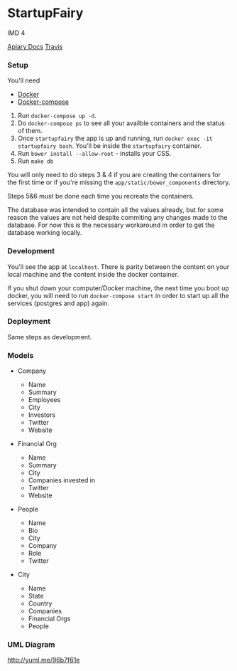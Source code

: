 # StartupFairy
IMD 4

[Apiary Docs](http://docs.startupfairy.apiary.io/)
[Travis](https://travis-ci.org/cs373gc-fall-2016/Startup-Fairy)

### Setup
You'll need
- [Docker](https://docs.docker.com/engine/installation/mac/)
- [Docker-compose](https://docs.docker.com/compose/install/)

1. Run `docker-compose up -d`.
2. Do `docker-compose ps` to see all your availble containers and the status of them.
3. Once `startupfairy` the app is up and running, run `docker exec -it startupfairy bash`. You'll be inside the `startupfairy` container.
4. Run `bower install --allow-root` - installs your CSS.
5. Run `make db`

You will only need to do steps 3 & 4 if you are creating the containers for the first time or if you're missing the `app/static/bower_components` directory.

Steps 5&6 must be done each time you recreate the containers.

The database was intended to contain all the values already, but for some reason the values are not held despite commiting any changes made to the database. For now this is the necessary workaround in order to get the database working locally.

### Development
You'll see the app at `localhost`. There is parity between the content on your local machine and the content inside the docker container.

If you shut down your computer/Docker machine, the next time you boot up docker, you will need to run `docker-compose start` in order to start up all the services (postgres and app) again.

### Deployment

Same steps as development.

### Models
* Company
  * Name
  * Summary
  * Employees
  * City
  * Investors
  * Twitter
  * Website

* Financial Org
  * Name
  * Summary
  * City
  * Companies invested in
  * Twitter
  * Website

* People
  * Name
  * Bio
  * City
  * Company
  * Role
  * Twitter

* City
  * Name
  * State
  * Country
  * Companies
  * Financial Orgs
  * People

### UML Diagram

http://yuml.me/96b7f61e
